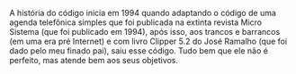 A história do código inicia em 1994 quando adaptando o código de uma agenda telefônica simples que foi publicada na extinta revista Micro Sistema (que foi publicado em 1994), após isso, aos trancos e barrancos (em uma era pré Internet) e com livro Clipper 5.2 do José Ramalho (que foi dado pelo meu finado pai), saiu esse código. Tudo bem que ele não é perfeito, mas atende bem aos seus objetivos.
